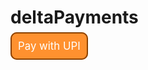 <h1>deltaPayments</h1>

<a href="upi://pay?pa=payments.delta@upi&pn=DELTAPAYMENTS&cu=INR" id="__UPI_BUTTON__" style="background: #ff912f;border: 2px solid #8a4100;padding: 10px;text-decoration: none;color: white;font-size: larger;border-radius: 10px;">Pay with UPI</a>
